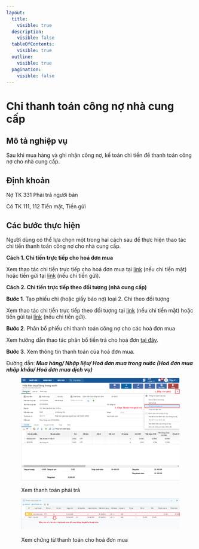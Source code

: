 ```yaml
---
layout:
  title:
    visible: true
  description:
    visible: false
  tableOfContents:
    visible: true
  outline:
    visible: true
  pagination:
    visible: false
---
```


# Chi thanh toán công nợ nhà cung cấp

## Mô tả nghiệp vụ

Sau khi mua hàng và ghi nhận công nợ, kế toán chi tiền để thanh toán công nợ cho nhà cung cấp.

## Định khoản

Nợ TK 331 Phải trả người bán

Có TK 111, 112 Tiền mặt, Tiền gửi&#x20;

## Các bước thực hiện

Người dùng có thể lựa chọn một trong hai cách sau để thực hiện thao tác chi tiền thanh toán công nợ cho nhà cung cấp.

**Cách 1. Chi tiền trực tiếp cho hoá đơn mua**

Xem thao tác chi tiền trực tiếp cho hoá đơn mua tại [link](../../tien-mat/chi-tien/tra-tien-hang-theo-hoa-don.md) (nếu chi tiền mặt) hoặc tiền gửi tại [link](../../tien-g-i-ngan-hang/chi-tien/tra-tien-ncc-theo-hd-bang-tgnh.md) (nếu chi tiền gửi).

**Cách 2. Chi tiền trực tiếp theo đối tượng (nhà cung cấp)**

**Bước 1**. Tạo phiếu chi (hoặc giấy báo nợ) loại 2. Chi theo đối tượng

Xem thao tác chi tiền trực tiếp theo đối tượng tại [link](../../tien-mat/chi-tien/chi-tien-theo-doi-tuong-va-nhieu-doi-tuong-bang-tien-mat.md) (nếu chi tiền mặt) hoặc tiền gửi tại [link](chi-thanh-toan-cong-no-nha-cung-cap.md) (nếu chi tiền gửi).

**Bước 2**. Phân bổ phiếu chi thanh toán công nợ cho các hoá đơn mua

Xem hướng dẫn thao tác phân bổ tiền trả cho hoá đơn [tại đây](../quan-ly-tuoi-no-hoa-don/phan-bo-tien-tra-cho-hoa-don.md).

**Bước 3**. Xem thông tin thanh toán của hoá đơn mua.

Đường dẫn: _**Mua hàng/ Nhập liệu/ Hoá đơn mua trong nước (Hoá đơn mua nhập khẩu/ Hoá đơn mua dịch vụ)**_

<figure><img src="../../.gitbook/assets/xem cttt 1.png" alt=""><figcaption><p>Xem thanh toán phải trả</p></figcaption></figure>

<figure><img src="../../.gitbook/assets/xem cttt 2.png" alt=""><figcaption><p>Xem chứng từ thanh toán cho hoá đơn mua</p></figcaption></figure>

